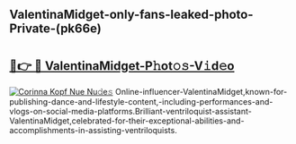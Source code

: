 ## ValentinaMidget-only-fans​-leaked-photo​-Private-(pk66e)


# <h2><a href="https://mediaupload.pro?title=ValentinaMidget&ref=git">🔗👉 🔴 ValentinaMidget-P𝚑ot𝚘𝚜-V𝚒d𝚎o</a></h2>

[![Corinna Kopf Nue Nu𝚍e𝚜](https://i.imgur.com/0qMVB7G.gif)](https://mediaupload.pro?title=ValentinaMidget&ref=git)
Online-influencer-ValentinaMidget,known-for-publishing-dance-and-lifestyle-content,-including-performances-and-vlogs-on-social-media-platforms.Brilliant-ventriloquist-assistant-ValentinaMidget,celebrated-for-their-exceptional-abilities-and-accomplishments-in-assisting-ventriloquists.  